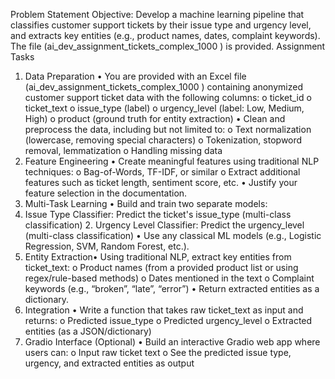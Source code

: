 Problem Statement
Objective:
Develop a machine learning pipeline that classifies customer support tickets by their issue type and urgency level, and extracts key entities (e.g., product names, dates, complaint keywords). The file (ai_dev_assignment_tickets_complex_1000 ) is provided.
Assignment Tasks
1. Data Preparation
•     You are provided with an Excel file (ai_dev_assignment_tickets_complex_1000 ) containing anonymized customer support ticket data with the following columns:
o    ticket_id
o    ticket_text
o    issue_type (label)
o    urgency_level (label: Low, Medium, High)
o    product (ground truth for entity extraction)
•     Clean and preprocess the data, including but not limited to:
o    Text normalization (lowercase, removing special characters)
o    Tokenization, stopword removal, lemmatization
o    Handling missing data
2. Feature Engineering
•     Create meaningful features using traditional NLP techniques:
o    Bag-of-Words, TF-IDF, or similar
o    Extract additional features such as ticket length, sentiment score, etc.
•     Justify your feature selection in the documentation.
3. Multi-Task Learning
•     Build and train two separate models:
1. Issue Type Classifier: Predict the ticket's issue_type (multi-class classification) 2. Urgency Level Classifier: Predict the urgency_level (multi-class classification)
•     Use any classical ML models (e.g., Logistic Regression, SVM, Random Forest, etc.).
4. Entity Extraction•     Using traditional NLP, extract key entities from ticket_text:
o    Product names (from a provided product list or using regex/rule-based methods)
o    Dates mentioned in the text
o    Complaint keywords (e.g., “broken”, “late”, “error”)
•     Return extracted entities as a dictionary.
5. Integration
•     Write a function that takes raw ticket_text as input and returns:
o    Predicted issue_type
o    Predicted urgency_level
o    Extracted entities (as a JSON/dictionary)
6. Gradio Interface (Optional)
•     Build an interactive Gradio web app where users can:
o    Input raw ticket text
o    See the predicted issue type, urgency, and extracted entities as output
